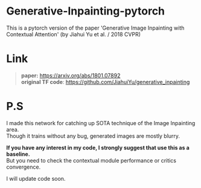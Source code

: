 # Generative-Inpainting-pytorch
This is a pytorch version of the paper 'Generative Image Inpainting with Contextual Attention' (by Jiahui Yu et al. / 2018 CVPR)

# Link
> **paper:** https://arxiv.org/abs/1801.07892 <br />
> **original TF code**: https://github.com/JiahuiYu/generative_inpainting

# P.S
I made this network for catching up SOTA technique of the Image Inpainting area.<br />
Though it trains without any bug, generated images are mostly blurry.<br />

**If you have any interest in my code, I strongly suggest that use this as a baseline.**<br />
But you need to check the contextual module performance or critics convergence.<br />

I will update code soon.
